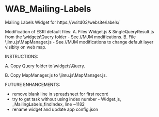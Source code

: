 # WAB_Mailing-Labels
Mailing Labels Widget for https://wsitd03/website/labels/

Modification of ESRI default files:
   A. Files Widget.js & SingleQueryResult.js from the \widgets\Query folder - See //MJM modifications.
   B. File \jimu.js\MapManager.js - See //MJM modifications to change default layer visibity on web map.

INSTRUCTIONS:

   A. Copy Query folder to \widgets\Query.
   
   B. Copy MapManager.js to \jimu.js\MapManager.js.
   

 FUTURE ENHANCEMENTS:
 - remove blank line in spreadsheet for first record
 - try to get task without using index number - Widget.js, _MailingLabels_findIndex, line ~1182
 - rename widget and update app config.json
